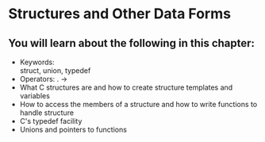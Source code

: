 # Structures and Other Data Forms #
## You will learn about the following in this chapter: ##
* Keywords:<br>
  struct, union, typedef
* Operators:
  . ->
* What C structures are and how to create structure templates and variables
* How to access the members of a structure and how to write functions to handle structure
* C's typedef facility
* Unions and pointers to functions